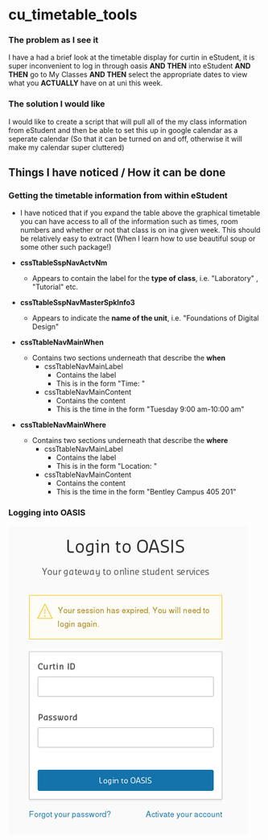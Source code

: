 # __cu_timetable_tools__

### The problem as I see it

I have a had a brief look at the timetable display for curtin in eStudent, it is super inconvenient to log in through oasis __AND THEN__ into eStudent __AND THEN__ go to My Classes __AND THEN__ select the appropriate dates to view what you __ACTUALLY__ have on at uni this week.

### The solution I would like

I would like to create a script that will pull all of the my class information from eStudent and then be able to set this up in google calendar as a seperate calendar (So that it can be turned on and off, otherwise it will make my calendar super cluttered)

## Things I have noticed / How it can be done

### Getting the timetable information from within eStudent

- I have noticed that if you expand the table above the graphical timetable you can have access to all of the information such as times, room numbers and whether or not that class is on ina given week. This should be relatively easy to extract (When I learn how to use beautiful soup or some other such package!)

- __cssTtableSspNavActvNm__
    - Appears to contain the label for the __type of class__, i.e. "Laboratory" , "Tutorial" etc.

- __cssTtableSspNavMasterSpkInfo3__
    - Appears to indicate the __name of the unit__, i.e. "Foundations of Digital Design"

- __cssTtableNavMainWhen__
    - Contains two sections underneath that describe the __when__
        - cssTtableNavMainLabel
            - Contains the label
            - This is in the form "Time: "
        - cssTtableNavMainContent
            - Contains the content
            - This is the time in the form "Tuesday 9:00 am-10:00 am"

- __cssTtableNavMainWhere__
    - Contains two sections underneath that describe the __where__
        - cssTtableNavMainLabel
            - Contains the label
            - This is in the form "Location: "
        - cssTtableNavMainContent
            - Contains the content
            - This is the time in the form "Bentley Campus 405 201"

### Logging into OASIS
![Alt text](/images/oasis_login.png?raw=true "Oasis Login")
